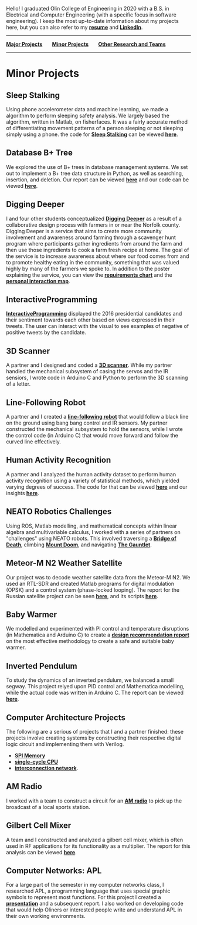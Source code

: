 Hello! I graduated Olin College of Engineering in 2020 with a B.S. in Electrical and Computer Engineering (with a specific focus in software engineering). I keep the most up-to-date information about my projects here, but you can also refer to my **[resume](https://github.com/prava-d/portfolio/blob/main/Prava2020Resume.pdf)** and **[LinkedIn](www.linkedin.com/in/prava)**.

--------------------------------

**[Major Projects](README.md)&nbsp;&nbsp;&nbsp;&nbsp;&nbsp;&nbsp;&nbsp;&nbsp;[Minor Projects](minorprojects.md)&nbsp;&nbsp;&nbsp;&nbsp;&nbsp;&nbsp;&nbsp;&nbsp;[Other Research and Teams](other.md)**

--------------------------------

# Minor Projects

## Sleep Stalking

Using phone accelerometer data and machine learning, we made a algorithm to perform sleeping safety analysis. We largely based the algorithm, written in Matlab, on fisherfaces. It was a fairly accurate method of differentiating movement patterns of a person sleeping or not sleeping simply using a phone. the code for **[Sleep Stalking](https://github.com/allisonlynnbasore14/SleepAnalysis)** can be viewed **[here](https://allisonlynnbasore14.github.io/SleepAnalysis/#myHeader)**.

## Database B+ Tree

We explored the use of B+ trees in database management systems. We set out to implement a B+ tree data structure in Python, as well as searching, insertion, and deletion. Our report can be viewed **[here](https://github.com/prava-d/portfolio/blob/main/Reports/Databases_report.pdf)** and our code can be viewed **[here](https://github.com/prava-d/Databases/blob/master/projectBplustree.py)**.

## Digging Deeper

I and four other students conceptualized **[Digging Deeper](https://github.com/prava-d/portfolio/blob/main/Reports/final_poster.pdf)** as a result of a collaborative design process with farmers in or near the Norfolk county. Digging Deeper is a service that aims to create more community involvement and awareness around farming through a scavenger hunt program where participants gather ingredients from around the farm and then use those ingredients to cook a farm fresh recipe at home. The goal of the service is to increase awareness about where our food comes from and to promote healthy eating in the community, something that was valued highly by many of the farmers we spoke to. In addition to the poster explaining the service, you can view the **[requirements chart](https://github.com/prava-d/portfolio/blob/main/Reports/Requirements_Chart_Final.pdf)** and the **[personal interaction map](https://github.com/prava-d/portfolio/blob/main/Reports/Personal_int_map.pdf)**.

## InteractiveProgramming

**[InteractiveProgramming](https://github.com/prava-d/InteractiveProgramming)** displayed the 2016 presidential candidates and their sentiment towards each other based on views expressed in their tweets. The user can interact with the visual to see examples of negative of positive tweets by the candidate.

## 3D Scanner

A partner and I designed and coded a **[3D scanner](https://github.com/prava-d/portfolio/blob/main/Reports/3D_Scanner_Lab.pdf)**. While my partner handled the mechanical subsystem of casing the servos and the IR sensiors, I wrote code in Arduino C and Python to perform the 3D scanning of a letter.

## Line-Following Robot
A partner and I created a **[line-following robot](https://github.com/prava-d/portfolio/blob/main/Reports/Section1%2CLab3-Meaghen%26Prava.pdf)** that would follow a black line on the ground using bang bang control and IR sensors. My partner constructed the mechanical subsystem to hold the sensors, while I wrote the control code (in Arduino C) that would move forward and follow the curved line effectively.

## Human Activity Recognition

A partner and I analyzed the human activity dataset to perform human activity recognition using a variety of statistical methods, which yielded varying degrees of success. The code for that can be viewed **[here](https://github.com/prava-d/Data-Science-Final)** and our insights **[here](https://github.com/prava-d/portfolio/blob/main/Reports/Data%20Science%20Final%20Presentation.pdf)**.

## NEATO Robotics Challenges

Using ROS, Matlab modelling, and mathematical concepts within linear algebra and multivariable calculus, I worked with a series of partners on "challenges" using NEATO robots. This involved traversing a **[Bridge of Death](https://github.com/prava-d/portfolio/blob/main/Reports/BridgeOfDeathDeliverable.pdf)**, climbing **[Mount Doom](https://github.com/prava-d/portfolio/blob/main/Reports/Mount_Doom_Write_Up.pdf)**, and navigating **[The Gauntlet](https://github.com/prava-d/portfolio/blob/main/Reports/Gauntlet_Write_Up.pdf)**.

## Meteor-M N2 Weather Satellite

Our project was to decode weather satellite data from the Meteor-M N2. We used an RTL-SDR and created Matlab programs for digital modulation (OPSK) and a control system (phase-locked looping). The report for the Russian satellite project can be seen **[here](https://github.com/prava-d/portfolio/blob/main/Reports/ADCFinalProject.pdf)**, and its scripts **[here](https://github.com/allisonlynnbasore14/DecodingMeteor-M2_Satellite_Images)**.

## Baby Warmer

We modelled and experimented with PI control and temperature disruptions (in Mathematica and Arduino C) to create a **[design recommendation report](https://github.com/prava-d/portfolio/blob/main/Reports/Baby_Warmer.pdf)** on the most effective methodology to create a safe and suitable baby warmer.

## Inverted Pendulum

To study the dynamics of an inverted pendulum, we balanced a small segway. This project relyed upon PID control and Mathematica modelling, while the actual code was written in Arduino C. The report can be viewed **[here](https://github.com/prava-d/portfolio/blob/main/Reports/Segway%20Olympics.pdf)**.

## Computer Architecture Projects

The following are a serious of projects that I and a partner finished: these projects involve creating systems by constructing their respective digital logic circuit and implementing them with Verilog.

* **[SPI Memory](https://github.com/arianaolson419/Lab2)**
* **[single-cycle CPU](https://github.com/prava-d/portfolio/blob/main/Reports/CompArch%20Lab3%20WriteUp.pdf)**
* **[interconnection network](https://github.com/KaitlynKeil/InterconNetwork)**.

## AM Radio

I worked with a team to construct a circuit for an **[AM radio](https://github.com/prava-d/portfolio/blob/main/Reports/ADC_AM_Radio_Lab.pdf)** to pick up the broadcast of a local sports station.

## Gilbert Cell Mixer

A team and I constructed and analyzed a gilbert cell mixer, which is often used in RF applications for its functionality as a multiplier. The report for this analysis can be viewed **[here](https://github.com/prava-d/portfolio/blob/main/Reports/Gilbert_Cell_Mixer.pdf)**.

## Computer Networks: APL

For a large part of the semester in my computer networks class, I researched APL, a programming language that uses special graphic symbols to represent most functions. For this project I created a **[presentation](https://github.com/prava-d/portfolio/blob/main/Reports/Final%20CompNet%20Presentation.pdf)** and a subsequent report. I also worked on developing code that would help Oliners or interested people write and understand APL in their own working environments.
